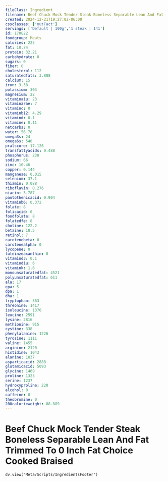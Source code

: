 ```yaml
---
fileClass: Ingredient
filename: Beef Chuck Mock Tender Steak Boneless Separable Lean And Fat Trimmed To 0 Inch Fat Choice Cooked Braised
created: 2024-12-21T19:27:02-06:00
cssclasses: ['nutFact']
servings: ['Default | 100g','1 steak | 141']
id: 170822
foodgroup: Meats
calories: 225
fat: 10.74
protein: 32.21
carbohydrate: 0
sugars: 0
fiber: 0
cholesterol: 112
saturatedfats: 3.888
calcium: 15
iron: 3.38
potassium: 303
magnesium: 22
vitaminaiu: 23
vitaminarae: 7
vitaminc: 0
vitaminb12: 4.29
vitamind: 0.1
vitamine: 0.11
netcarbs: 0
water: 56.78
omega3s: 24
omega6s: 540
pralscore: 17.126
transfattyacids: 0.488
phosphorus: 230
sodium: 66
zinc: 10.46
copper: 0.144
manganese: 0.015
selenium: 37.1
thiamin: 0.088
riboflavin: 0.276
niacin: 3.787
pantothenicacid: 0.904
vitaminb6: 0.372
folate: 8
folicacid: 0
foodfolate: 8
folatedfe: 8
choline: 122.2
betaine: 18.5
retinol: 7
carotenebeta: 0
carotenealpha: 0
lycopene: 0
luteinzeaxanthin: 0
vitamind3: 0.1
vitamindiu: 6
vitamink: 1.6
monounsaturatedfat: 4521
polyunsaturatedfat: 611
ala: 17
epa: 5
dpa: 1
dha: 1
tryptophan: 363
threonine: 1417
isoleucine: 1370
leucine: 2591
lysine: 2816
methionine: 915
cystine: 338
phenylalanine: 1226
tyrosine: 1111
valine: 1455
arginine: 2120
histidine: 1043
alanine: 1837
asparticacid: 2888
glutamicacid: 5093
glycine: 1469
proline: 1323
serine: 1237
hydroxyproline: 220
alcohol: 0
caffeine: 0
theobromine: 0
200calorieweight: 88.889
---
```


# Beef Chuck Mock Tender Steak Boneless Separable Lean And Fat Trimmed To 0 Inch Fat Choice Cooked Braised

```dataviewjs
dv.view("Meta/Scripts/IngredientsFooter")
```